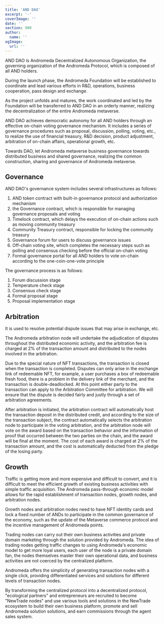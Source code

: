 ```yaml
---
title: 'AND DAO'
excerpt: '-'
coverImage: ''
date: ''
section: 900
author:
  name: ''
ogImage:
  url: ''
---
```


AND DAO is Andromeda Decentralized Autonomous Organization, the governing organization of the Andromeda Protocol, which is composed of all AND holders.

During the launch phase, the Andromeda Foundation will be established to coordinate and lead various efforts in R&D, operations, business cooperation, pass design and exchange.

As the project unfolds and matures, the work coordinated and led by the Foundation will be transferred to AND DAO in an orderly manner, realizing the decentralization of the entire Andromeda metaverse.

AND DAO achieves democratic autonomy for all AND holders through an effective on-chain voting governance mechanism. It includes a series of governance procedures such as proposal, discussion, polling, voting, etc., to realize the use of financial treasury, R&D decision, product adjustment, arbitration of on-chain affairs, operational growth, etc.

Towards DAO, let Andromeda metaverse business governance towards distributed business and shared governance, realizing the common construction, sharing and governance of Andromeda metaverse.

## Governance

AND DAO's governance system includes several infrastructures as follows:

1. AND token contract with built-in governance protocol and authorization mechanism
2. the Governance contract, which is responsible for managing governance proposals and voting
3. Timelock contract, which delays the execution of on-chain actions such as moving community treasury
4. Community Treasury contract, responsible for locking the community treasury
5. Governance forum for users to discuss governance issues
6. Off-chain voting site, which completes the necessary steps such as polling and consensus checking before the official on-chain voting
7. Formal governance portal for all AND holders to vote on-chain according to the one-coin-one-vote principle

The governance process is as follows:

1. Forum discussion stage
2. Temperature check stage
3. Consensus check stage
4. Formal proposal stage
5. Proposal implementation stage

## Arbitration

It is used to resolve potential dispute issues that may arise in exchange, etc.

The Andromeda arbitration node will undertake the adjudication of disputes throughout the distributed economic activity, and the arbitration fee is charged at 2% of the transaction amount and distributed to the nodes involved in the arbitration.

Due to the special nature of NFT transactions, the transaction is closed when the transaction is completed. Disputes can only arise in the exchange link of redeemable NFT, for example, a user purchases a box of redeemable fresh food, there is a problem in the delivery link of the merchant, and the transaction is double-deadlocked. At this point either party to the transaction can apply to the Arbitration Committee for arbitration. We will ensure that the dispute is decided fairly and justly through a set of arbitration agreements.

After arbitration is initiated, the arbitration contract will automatically host the transaction deposit in the distributed credit, and according to the size of the transaction subject, the contract automatically selects the arbitration node to participate in the voting arbitration, and the arbitration node will vote on the award based on the transaction behavior and the information of proof that occurred between the two parties on the chain, and the award will be final at the moment. The cost of each award is charged at 2% of the transaction amount, and the cost is automatically deducted from the pledge of the losing party.

## Growth

Traffic is getting more and more expensive and difficult to convert, and it is difficult to meet the efficient growth of existing business activities with simple traffic acquisition. The Andromeda pass-through economic model allows for the rapid establishment of transaction nodes, growth nodes, and arbitration nodes.

Growth nodes and arbitration nodes need to have NFT identity cards and lock a fixed number of ANDs to participate in the common governance of the economy, such as the update of the Metaverse commerce protocol and the incentive management of Andromeda points.

Trading nodes can carry out their own business activities and private domain marketing through the solution provided by Andromeda. The idea of trading nodes getting traffic changes to using Andromeda's economic model to get more loyal users, each user of the node is a private domain fan, the nodes themselves master their own operational data, and business activities are not coerced by the centralized platform.

Andromeda offers the simplicity of generating transaction nodes with a single click, providing differentiated services and solutions for different levels of transaction nodes.

By transforming the centralized protocol into a decentralized protocol, "ecological partners" and entrepreneurs are recruited to become "NewTrade nodes" and use various tools and solutions in the NewTrade ecosystem to build their own business platform, promote and sell Andromeda solution solutions, and earn commissions through the agent sales system.
